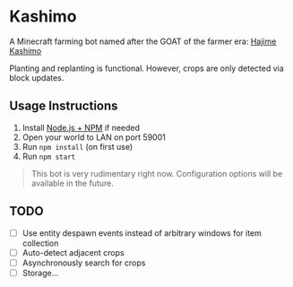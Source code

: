 # Kashimo
A Minecraft farming bot named after the GOAT of the farmer era: [Hajime Kashimo](https://jujutsu-kaisen.fandom.com/wiki/Hajime_Kashimo)

Planting and replanting is functional. However, crops are only detected via block updates.

## Usage Instructions
1. Install [Node.js + NPM](https://nodejs.org/en/download/package-manager) if needed
2. Open your world to LAN on port 59001 
3. Run `npm install` (on first use)
4. Run `npm start`
> This bot is very rudimentary right now. Configuration options will be available in the future.

## TODO
- [ ] Use entity despawn events instead of arbitrary windows for item collection
- [ ] Auto-detect adjacent crops
- [ ] Asynchronously search for crops
- [ ] Storage...
